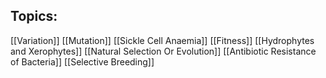 ## Topics:
[[Variation]]
[[Mutation]]
[[Sickle Cell Anaemia]]
[[Fitness]]
[[Hydrophytes and Xerophytes]]
[[Natural Selection Or Evolution]]
[[Antibiotic Resistance of Bacteria]]
[[Selective Breeding]]